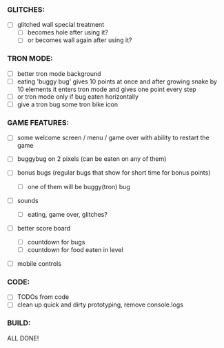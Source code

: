 ### GLITCHES:

- [ ] glitched wall special treatment
  - [ ] becomes hole after using it?
  - [ ] or becomes wall again after using it?

### TRON MODE:

- [ ] better tron mode background
- [ ] eating 'buggy bug' gives 10 points at once and after growing snake by 10 elements it enters tron mode and gives one point every step
- [ ] or tron mode only if bug eaten horizontally
- [ ] give a tron bug some tron bike icon

### GAME FEATURES:

- [ ] some welcome screen / menu / game over with ability to restart the game
- [ ] buggybug on 2 pixels (can be eaten on any of them)
- [ ] bonus bugs (regular bugs that show for short time for bonus points)
  - [ ] one of them will be buggy(tron) bug
- [ ] sounds
  - [ ] eating, game over, glitches?
- [ ] better score board
  - [ ] countdown for bugs
  - [ ] countdown for food eaten in level
- [ ] mobile controls


### CODE:

- [ ] TODOs from code
- [ ] clean up quick and dirty prototyping, remove console.logs

### BUILD:

ALL DONE!
